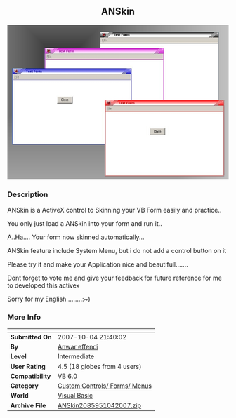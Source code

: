 ﻿<div align="center">

## ANSkin

<img src="PIC20071042130316807.jpg">
</div>

### Description

ANSkin is a ActiveX control to Skinning your VB Form easily and practice..

You only just load a ANSkin into your form and run it..

A..Ha.... Your form now skinned automatically...

ANSkin feature include System Menu, but i do not add a control button on it

Please try it and make your Application nice and beautifull.......

Dont forget to vote me and give your feedback for future reference for me to developed this activex

Sorry for my English.........:~)
 
### More Info
 


<span>             |<span>
---                |---
**Submitted On**   |2007-10-04 21:40:02
**By**             |[Anwar effendi](https://github.com/Planet-Source-Code/PSCIndex/blob/master/ByAuthor/anwar-effendi.md)
**Level**          |Intermediate
**User Rating**    |4.5 (18 globes from 4 users)
**Compatibility**  |VB 6\.0
**Category**       |[Custom Controls/ Forms/  Menus](https://github.com/Planet-Source-Code/PSCIndex/blob/master/ByCategory/custom-controls-forms-menus__1-4.md)
**World**          |[Visual Basic](https://github.com/Planet-Source-Code/PSCIndex/blob/master/ByWorld/visual-basic.md)
**Archive File**   |[ANSkin2085951042007\.zip](https://github.com/Planet-Source-Code/anwar-effendi-anskin__1-69440/archive/master.zip)








